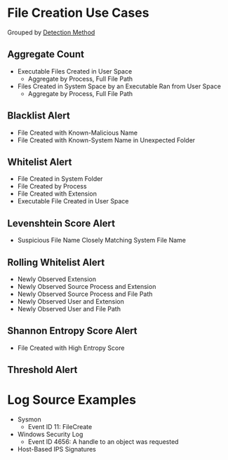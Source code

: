 # File Creation Use Cases

Grouped by [Detection Method](/Detection-Methods.md)

## Aggregate Count
- Executable Files Created in User Space
    - Aggregate by Process, Full File Path
- Files Created in System Space by an Executable Ran from User Space
    - Aggregate by Process, Full File Path

## Blacklist Alert
- File Created with Known-Malicious Name
- File Created with Known-System Name in Unexpected Folder

## Whitelist Alert
- File Created in System Folder
- File Created by Process
- File Created with Extension
- Executable File Created in User Space

## Levenshtein Score Alert
- Suspicious File Name Closely Matching System File Name

## Rolling Whitelist Alert
- Newly Observed Extension
- Newly Observed Source Process and Extension
- Newly Observed Source Process and File Path
- Newly Observed User and Extension
- Newly Observed User and File Path

## Shannon Entropy Score Alert
- File Created with High Entropy Score

## Threshold Alert

# Log Source Examples
- Sysmon
  - Event ID 11: FileCreate
- Windows Security Log 
  - Event ID 4656: A handle to an object was requested
- Host-Based IPS Signatures